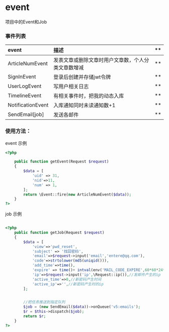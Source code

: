 # event
项目中的Event和Job


### 事件列表

| event             |  描述        |  ** |
| :--------         | :---------       |:----------------|
|ArticleNumEvent|发表文章或删除文章时用户文章数，个人分类文章数增减|**|
|SignInEvent|登录后创建并存储jwt令牌|**|
|UserLogEvent|写用户相关日志|**|
|TimelineEvent|有相关事件时，把我的动态入库|**|
|NotificationEvent|入库通知同时未读通知数+1|**|
|SendEmail[job]|发送各邮件|**|

### 使用方法：

event 示例

```php
<?php

    public function getEvent(Request $request)
    {
        $data = [
            'uid' => 31,
            'nid'=>11,
            'num' => 1,
        ];
        return \Event::fire(new ArticleNumEvent($data));
    }
?>
```

job 示例


```php

<?php
    public function getJob(Request $request)
    {
        $data = [
            'view'=>'pwd_reset',
            'subject' => '找回密码',
            'email'=>$request->input('email','entere@qq.com'),
            'code'=>strtolower(md5(uniqid())),
            'add_time'=>time(),
            'expire' => time()+ intval(env('MAIL_CODE_EXPIRE',60*60*24*30)),//30天后过期
            'ip'=>$request->input('ip',\Request::ip()),//发邮件产生的ip
            'active_time'=>0,//新密码产生时间
            'active_ip'=>'',//新密码产生时的ip
        ];


        //把任务推送到指定队列
        $job = (new SendEmail($data))->onQueue('v5:emails');
        $r = $this->dispatch($job);
        return $r;
    }
?>
```

